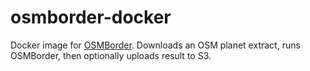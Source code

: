 # osmborder-docker
Docker image for [OSMBorder](https://github.com/pnorman/osmborder). Downloads an OSM planet extract, runs OSMBorder, then optionally uploads result to S3.
